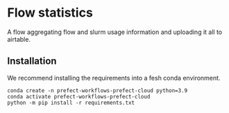 # Flow statistics 
A flow aggregating flow and slurm usage information and uploading it all to airtable.

## Installation
We recommend installing the requirements into a fesh conda environment.
```shell
conda create -n prefect-workflows-prefect-cloud python=3.9
conda activate prefect-workflows-prefect-cloud
python -m pip install -r requirements.txt
```
